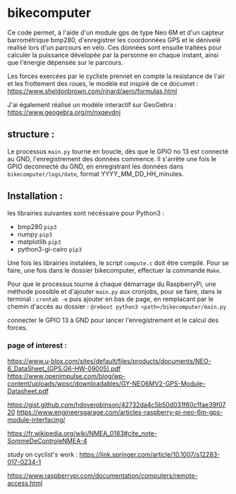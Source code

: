 # bikecomputer
Ce code permet, à l'aide d'un module gps de type Neo 6M et d'un capteur barrométrique bmp280, d'enregistrer les coordonnées GPS et le dénivelé realisé lors d'un parcours en vélo. Ces données sont ensuite traitées pour calculer la puissance dévelopée par la personne en chaque instant, ainsi que l'énergie dépensée sur le parcours.

Les forces exercées par le cycliste prennet en compte la resistance de l'air et les frottement des roues, le modèle est inspiré de ce documet :
https://www.sheldonbrown.com/rinard/aero/formulas.html

J'ai également réalisé un modèle interactif sur GeoGebra :
https://www.geogebra.org/m/nxqevdnj


## structure :
Le processus `main.py` tourne en boucle, dès que le GPIO no 13 est connecté au GND, l'enregistrement des données commence. Il s'arrête une fois le GPIO deconnecté du GND, en enregistrant les données dans `bikecomputer/logs/date`, format YYYY_MM_DD_HH_minutes. 


## Installation :
les librairies suivantes sont nécéssaire pour Python3 :
  - bmp280 `pip3`
  - numpy `pip3`
  - matplotlib `pip3`
  - python3-gi-cairo `pip3`

Une fois les librairies instalées, le script `compute.c` doit être compilé. 
Pour se faire, une fois dans le dossier bikecomputer, effectuer la commande `Make`.

Pour que le processus tourne à chaque démarrage du RaspberryPi, une méthode possible et d'ajouter `main.py` aux cronjobs, pour se faire,
dans le terminal :
`crontab -e`
puis ajouter en bas de page, en remplacant <path> par le chemin d'accès au dossier :
`@reboot python3 <path>/bikecomputer/main.py`
  
  connecter le GPIO 13 à GND pour lancer l'enregistrement et le calcul des forces.




### page of interest :

https://www.u-blox.com/sites/default/files/products/documents/NEO-6_DataSheet_(GPS.G6-HW-09005).pdf
https://www.openimpulse.com/blog/wp-content/uploads/wpsc/downloadables/GY-NEO6MV2-GPS-Module-Datasheet.pdf

https://gist.github.com/hdoverobinson/42732da4c5b50d031f60c1fae39f0720
https://www.engineersgarage.com/articles-raspberry-pi-neo-6m-gps-module-interfacing/

https://fr.wikipedia.org/wiki/NMEA_0183#cite_note-SommeDeControleNMEA-4


study on cyclist's work :
https://link.springer.com/article/10.1007/s12283-017-0234-1

https://www.raspberrypi.com/documentation/computers/remote-access.html

